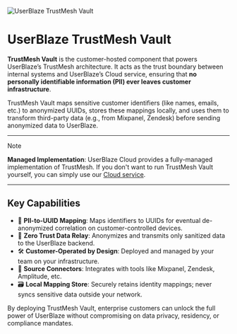 ![UserBlaze TrustMesh Vault](https://pub-a300c5959c894a1dbb0d6842da5577b1.r2.dev/userblaze-trustmesh-vault-github-banner.jpg)

# UserBlaze TrustMesh Vault

**TrustMesh Vault** is the customer-hosted component that powers UserBlaze’s TrustMesh architecture. It acts as the trust boundary between internal systems and UserBlaze’s Cloud service, ensuring that **no personally identifiable information (PII) ever leaves customer infrastructure**.

TrustMesh Vault maps sensitive customer identifiers (like names, emails, etc.) to anonymized UUIDs, stores these mappings locally, and uses them to transform third-party data (e.g., from Mixpanel, Zendesk) before sending anonymized data to UserBlaze.

---

> [!NOTE]
> **Managed Implementation**: UserBlaze Cloud provides a fully-managed implementation of TrustMesh. If you don't want to run TrustMesh Vault yourself, you can simply use our [Cloud service](https://app.userblaze.com/sign-up).

---

## Key Capabilities

* 🔐 **PII-to-UUID Mapping**: Maps identifiers to UUIDs for eventual de-anonymized correlation on customer-controlled devices.
* 🧱 **Zero Trust Data Relay**: Anonymizes and transmits only sanitized data to the UserBlaze backend.
* 🛠️ **Customer-Operated by Design**: Deployed and managed by your team on your infrastructure.
* 🧩 **Source Connectors**: Integrates with tools like Mixpanel, Zendesk, Amplitude, etc.
* 🗃️ **Local Mapping Store**: Securely retains identity mappings; never syncs sensitive data outside your network.

By deploying TrustMesh Vault, enterprise customers can unlock the full power of UserBlaze without compromising on data privacy, residency, or compliance mandates.


